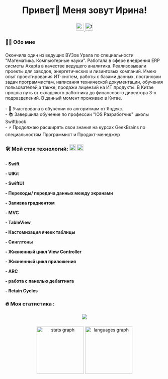 ###

<h1 align="center">Привет👋 Меня зовут Ирина!</h1>

###


<div align="center">
  <a href="https://www.youtube.com/channel/UCTwpKR3CzdYUS61CJix6lLQ" target="_blank">
    <img src="https://img.shields.io/static/v1?message=Youtube&logo=youtube&label=&color=FF0000&logoColor=white&labelColor=&style=for-the-badge" height="25" alt="youtube logo"  />
  </a>
  <a href="https://t.me/murashek_do_murashek" target="_blank">
    <img src="https://img.shields.io/static/v1?message=Telegram&logo=telegram&label=&color=2CA5E0&logoColor=white&labelColor=&style=for-the-badge" height="25" alt="telegram logo"  />
  </a>
</div>

###


<h3 align="left">👩‍💻  Обо мне</h3>

###

<p align="left">Окончила один из ведущих ВУЗов Урала по специальности "Математика. Компьютерные науки". Работала в сфере внедрения ERP сисметы Axapta в качестве ведущего аналитика. Реализовывали проекты для заводов, энергетических и лизинговых компаний. Имею опыт проектирования ИТ-систем, работы с базами данных, постановки задач программистам, написания технической документации, обучения пользователей,а также, продажи лицензий на ИТ продукты. В Китае прошла путь от складского работника до финансового директора 3-х подразделений. В данный момент проживаю в Китае. <br><br>- 🔭 Участвовала в обучении по алгоритмам от Яндекс.<br>- 📚 Завершила обучение по профессии "IOS Разработчик" школы Swiftbook<br>- ⚡ Продолжаю расширять свои знания на курсах GeekBrains по специальностям Программист и Продакт-менеджер</p>

###

<h3 align="left">🛠 Мой стэк технологий:
  <img src="https://cdn.jsdelivr.net/gh/devicons/devicon/icons/swift/swift-original.svg" height="20" alt="swift logo"  />
  <img src="https://skillicons.dev/icons?i=py" height="20" alt="python logo"  />
</h3>

###

<h4>
<p align="left"> - Swift</p>
<p align="left"> - UIKit</p>
<p align="left"> - SwiftUI</p>
<p align="left"> - Переходы/ передача данных между экранами</p>
<p align="left"> - Заливка градиентом</p>
<p align="left"> - MVC</p>
<p align="left"> - TableView</p>
<p align="left"> - Кастомизация ячеек таблицы</p>
<p align="left"> - Синглтоны</p>
<p align="left"> - Жизненный цикл View Controller</p>
<p align="left"> - Жизненный цикл приложения</p>
<p align="left"> - ARC</p>
<p align="left"> - работа с панелью дебаггинга</p>
<p align="left"> - Retain Cycles</p>
</h4>

###

<h3 align="left">🔥   Моя статистика :</h3>

###

<div align="center">
  <img src="https://leetcard.jacoblin.cool/miomir84?ext=heatmap" />
</div>


###

<div align="center">
  <img src="https://github-readme-stats.vercel.app/api?username=irinamuravyova&hide_title=false&hide_rank=false&show_icons=true&include_all_commits=true&count_private=true&disable_animations=false&theme=dracula&locale=en&hide_border=false&order=1" height="150" alt="stats graph"  />
  <img src="https://github-readme-stats.vercel.app/api/top-langs?username=irinamuravyova&locale=en&hide_title=false&layout=compact&card_width=320&langs_count=5&theme=dracula&hide_border=false&order=2" height="150" alt="languages graph"  />
</div>

###
